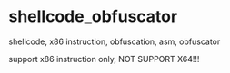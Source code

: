 # shellcode_obfuscator
shellcode, x86 instruction, obfuscation, asm, obfuscator

support x86 instruction only, NOT SUPPORT X64!!!